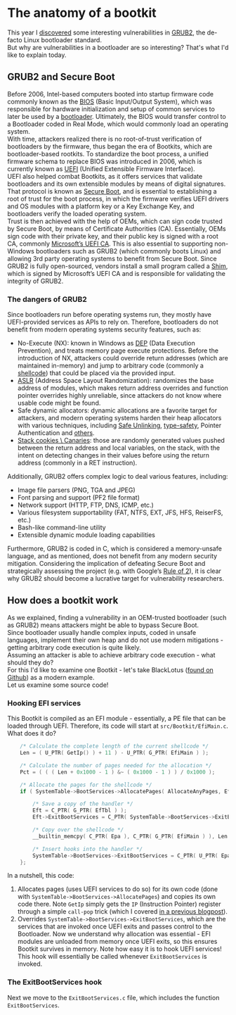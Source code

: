 # The anatomy of a bootkit
This year I [discovered](https://www.microsoft.com/en-us/security/blog/2025/03/31/analyzing-open-source-bootloaders-finding-vulnerabilities-faster-with-ai/) some interesting vulnerabilities in [GRUB2](https://www.gnu.org/software/grub/), the de-facto Linux bootloader standard.  
But why are vulnerabilities in a bootloader are so interesting? That's what I'd like to explain today.  

## GRUB2 and Secure Boot
Before 2006, Intel-based computers booted into startup firmware code commonly known as the [BIOS](https://en.wikipedia.org/wiki/BIOS) (Basic Input/Output System), which was responsible for hardware initialization and setup of common services to later be used by a [bootloader](https://en.wikipedia.org/wiki/Bootloader). Ultimately, the BIOS would transfer control to a Bootloader coded in Real Mode, which would commonly load an operating system.  
With time, attackers realized there is no root-of-trust verification of bootloaders by the firmware, thus began the era of Bootkits, which are bootloader-based rootkits.  To standardize the boot process, a unified firmware schema to replace BIOS was introduced in 2006, which is currently known as [UEFI](https://en.wikipedia.org/wiki/UEFI) (Unified Extensible Firmware Interface).  
UEFI also helped combat Bootkits, as it offers services that validate bootloaders and its own extensible modules by means of digital signatures. That protocol is known as [Secure Boot](https://learn.microsoft.com/en-us/windows-hardware/design/device-experiences/oem-secure-boot), and is essential to establishing a root of trust for the boot process, in which the firmware verifies UEFI drivers and OS modules with a platform key or a Key Exchange Key, and bootloaders verify the loaded operating system.  
Trust is then achieved with the help of OEMs, which can sign code trusted by Secure Boot, by means of Certificate Authorities (CA). Essentially, OEMs sign code with their private key, and their public key is signed with a root CA, commonly [Microsoft’s UEFI CA](https://uefi.org/sites/default/files/resources/UEFI_Plugfest_2013_-_New_Orleans_-_Microsoft_UEFI_CA.PDF). This is also essential to supporting non-Windows bootloaders such as GRUB2 (which commonly boots Linux) and allowing 3rd party operating systems to benefit from Secure Boot. Since GRUB2 is fully open-sourced, vendors install a small program called a [Shim](https://www.gnu.org/software/grub/manual/grub/html_node/UEFI-secure-boot-and-shim.html), which is signed by Microsoft’s UEFI CA and is responsible for validating the integrity of GRUB2.

### The dangers of GRUB2
Since bootloaders run before operating systems run, they mostly have UEFI-provided services as APIs to rely on. Therefore, bootloaders do not benefit from modern operating systems security features, such as:
-	No-Execute (NX): known in Windows as [DEP](https://learn.microsoft.com/en-us/windows/win32/memory/data-execution-prevention) (Data Execution Prevention), and treats memory page execute protections. Before the introduction of NX, attackers could override return addresses (which are maintained in-memory) and jump to arbitrary code (commonly a [shellcode](https://en.wikipedia.org/wiki/Shellcode)) that could be placed via the provided input.
-	[ASLR](https://en.wikipedia.org/wiki/Address_space_layout_randomization) (Address Space Layout Randomization): randomizes the base address of modules, which makes return address overrides and function pointer overrides highly unreliable, since attackers do not know where usable code might be found.
-	Safe dynamic allocators: dynamic allocations are a favorite target for attackers, and modern operating systems harden their heap allocators with various techniques, including [Safe Unlinking](https://msrc.microsoft.com/blog/2009/05/safe-unlinking-in-the-kernel-pool/), [type-safety](https://security.apple.com/blog/towards-the-next-generation-of-xnu-memory-safety/), Pointer Authentication and [others](https://theapplewiki.com/wiki/Heap_Hardening).
-	[Stack cookies \ Canaries](https://en.wikipedia.org/wiki/Buffer_overflow_protection): those are randomly generated values pushed between the return address and local variables, on the stack, with the intent on detecting changes in their values before using the return address (commonly in a RET instruction).

 Additionally, GRUB2 offers complex logic to deal various features, including:
-	Image file parsers (PNG, TGA and JPEG)
-	Font parsing and support (PF2 file format)
-	Network support (HTTP, FTP, DNS, ICMP, etc.)
-	Various filesystem supportability (FAT, NTFS, EXT, JFS, HFS, ReiserFS, etc.)
-	Bash-like command-line utility
-	Extensible dynamic module loading capabilities

Furthermore, GRUB2 is coded in C, which is considered a memory-unsafe language, and as mentioned, does not benefit from any modern security mitigation. Considering the implication of defeating Secure Boot and strategically assessing the project (e.g. with Google’s [Rule of 2](https://chromium.googlesource.com/chromium/src/+/master/docs/security/rule-of-2.md)), it is clear why GRUB2 should become a lucrative target for vulnerability researchers.

## How does a bootkit work
As we explained, finding a vulnerability in an OEM-trusted bootloader (such as GRUB2) means attackers might be able to bypass Secure Boot.  
Since bootloader usually handle complex inputs, coded in unsafe languages, implement their own heap and do not use modern mitigations - getting arbitrary code execution is quite likely.  
Assuming an attacker is able to achieve arbitrary code execution - what should they do?  
For this I'd like to examine one Bootkit - let's take BlackLotus ([found on Github](https://github.com/ldpreload/BlackLotus/tree/main)) as a modern example.  
Let us examine some source code!

### Hooking EFI services
This Bootkit is compiled as an EFI module - essentially, a PE file that can be loaded through UEFI. Therefore, its code will start at `src/Bootkit/EfiMain.c`. What does it do?  
```c
	/* Calculate the complete length of the current shellcode */
	Len = ( U_PTR( GetIp() ) + 11 ) - U_PTR( G_PTR( EfiMain ) );

	/* Calculate the number of pages needed for the allocation */
	Pct = ( ( ( Len + 0x1000 - 1 ) &~ ( 0x1000 - 1 ) ) / 0x1000 );

	/* Allocate the pages for the shellcode */
	if ( SystemTable->BootServices->AllocatePages( AllocateAnyPages, EfiRuntimeServicesData, Pct, &Epa ) == EFI_SUCCESS ) {

		/* Save a copy of the handler */
		Eft = C_PTR( G_PTR( EfTbl ) );
		Eft->ExitBootServices = C_PTR( SystemTable->BootServices->ExitBootServices );

		/* Copy over the shellcode */
		__builtin_memcpy( C_PTR( Epa ), C_PTR( G_PTR( EfiMain ) ), Len );

		/* Insert hooks into the handler */
		SystemTable->BootServices->ExitBootServices = C_PTR( U_PTR( Epa ) + ( G_PTR( ExitBootServicesHook ) - G_PTR( EfiMain ) ) );
	};

```

In a nutshell, this code:
1. Allocates pages (uses UEFI services to do so) for its own code (done with `SystemTable->BootServices->AllocatePages`) and copies its own code there. Note `GetIp` simply gets the `IP` (Instruction Pointer) register through a simple `call-pop` trick (which I covered [in a previous blogpost](https://github.com/yo-yo-yo-jbo/msf_shellcode_analysis/)).
2. Overrides `SystemTable->BootServices->ExitBootServices`, which are the services that are invoked once UEFI exits and passes control to the Bootloader. Now we understand why allocation was essential - EFI modules are unloaded from memory once UEFI exits, so this ensures Bootkit survives in memory. Note how easy it is to hook UEFI services!  
This hook will essentially be called whenever `ExitBootServices` is invoked.

### The ExitBootServices hook
Next we move to the `ExitBootServices.c` file, which includes the function `ExitBootServices`.  







